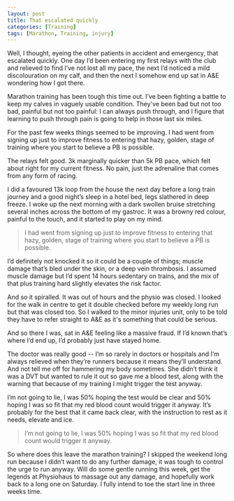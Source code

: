 ```yaml
---
layout: post
title: That escalated quickly
categories: [Training]
tags: [Marathon, Training, injury]
---
```

Well, I thought, eyeing the other patients in accident and emergency, that escalated quickly. One day I’d been entering my first relays with the club and relieved to find I’ve not lost all my pace, the next I’d noticed a mild discolouration on my calf, and then the next I somehow end up sat in A&E wondering how I got there.

Marathon training has been tough this time out. I’ve been fighting a battle to keep my calves in vaguely usable condition. They've been bad but not too bad, painful but not too painful: I can always push through, and I figure that learning to push through pain is going to help in those last six miles.

For the past few weeks things seemed to be improving. I had went from signing up just to improve fitness to entering that hazy, golden, stage of training where you start to believe a PB is possible. 

The relays felt good. 3k marginally quicker than 5k PB pace, which felt about right for my current fitness. No pain, just the adrenaline that comes from any form of racing.

I did a favoured 13k loop from the house the next day before a long train journey and a good night’s sleep in a hotel bed, legs slathered in deep freeze. I woke up the next morning with a dark swollen bruise stretching several inches across the bottom of my gastroc. It was a browny red colour, painful to the touch, and it started to play on my mind.

>I had went from signing up just to improve fitness to entering that hazy, golden, stage of training where you start to believe a PB is possible. 

I’d definitely not knocked it so it could be a couple of things; muscle damage that’s bled under the skin, or a deep vein thrombosis. I assumed muscle damage but I’d spent 14 hours sedentary on trains, and the mix of that plus training hard slightly elevates the risk factor. 

And so it spiralled. It was out of hours and the physio was closed. I looked for the walk in centre to get it double checked before my weekly long run but that was closed too. So I walked to the minor injuries unit, only to be told they have to refer straight to A&E as it's something that could be serious.

And so there I was, sat in A&E feeling like a massive fraud. If I’d known that’s where I’d end up, I’d probably just have stayed home. 

The doctor was really good -- I’m so rarely in doctors or hospitals and I’m always relieved when they’re runners because it means they’ll understand. And not tell me off for hammering my body sometimes. She didn’t think it was a DVT but wanted to rule it out so gave me a blood test, along with the warning that because of my training I might trigger the test anyway.

I’m not going to lie, I was 50% hoping the test would be clear and 50% hoping I was so fit that my red blood count would trigger it anyway. It’s probably for the best that it came back clear, with the instruction to rest as it needs, elevate and ice.

>I’m not going to lie, I was 50% hoping I was so fit that my red blood count would trigger it anyway.

So where does this leave the marathon training? I skipped the weekend long run because I didn’t want to do any further damage, it was tough to control the urge to run anyway. Will do some gentle running this week, get the legends at Physiohaus to massage out any damage, and hopefully work back to a long one on Saturday. I fully intend to toe the start line in three weeks time.